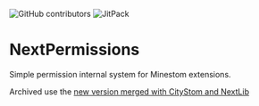<img alt="GitHub contributors" src="https://img.shields.io/github/contributors/MinestomPlugins/lib-permissions?style=flat-square"> <img alt="JitPack" src="https://img.shields.io/jitpack/version/com.github.MinestomPlugins/lib-permissions?style=flat-square">

# NextPermissions

Simple permission internal system for Minestom extensions.

Archived use the [new version merged with CityStom and NextLib](https://github.com/LabMCGames/NextLib)
